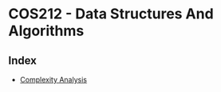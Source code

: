 # COS212 - Data Structures And Algorithms

## Index
 * [Complexity Analysis]("https://github.com/RagingGrim/university-public/blob/master/COS212/notes/ComplexityAnalysis.md")
